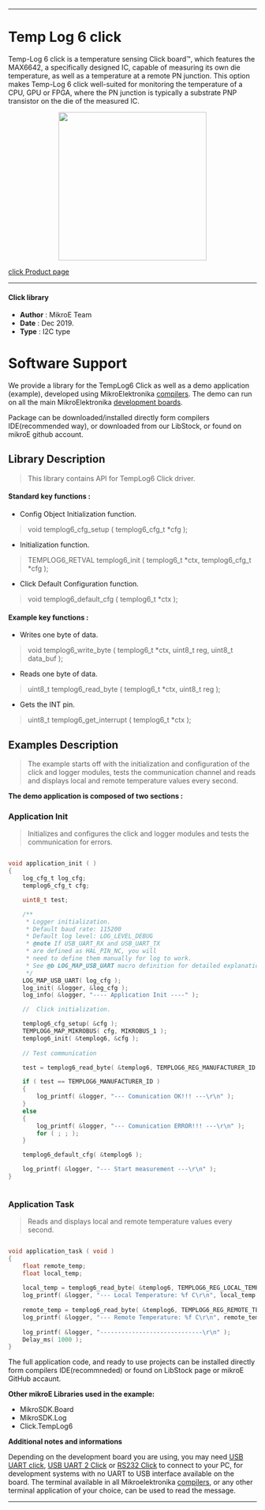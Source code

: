  
---
# Temp Log 6 click

Temp-Log 6 click is a temperature sensing Click board™, which features the MAX6642, a specifically designed IC, capable of measuring its own die temperature, as well as a temperature at a remote PN junction. This option makes Temp-Log 6 click well-suited for monitoring the temperature of a CPU, GPU or FPGA, where the PN junction is typically a substrate PNP transistor on the die of the measured IC.
 
<p align="center">
  <img src="https://download.mikroe.com/images/click_for_ide/templog6_click.png" height=300px>
</p>

[click Product page](https://www.mikroe.com/temp-log-6-click)

---

#### Click library 

- **Author**        : MikroE Team
- **Date**          : Dec 2019.
- **Type**          : I2C type


# Software Support

We provide a library for the TempLog6 Click 
as well as a demo application (example), developed using MikroElektronika 
[compilers](https://shop.mikroe.com/compilers). 
The demo can run on all the main MikroElektronika [development boards](https://shop.mikroe.com/development-boards).

Package can be downloaded/installed directly form compilers IDE(recommended way), or downloaded from our LibStock, or found on mikroE github account. 

## Library Description

> This library contains API for TempLog6 Click driver.

#### Standard key functions :

- Config Object Initialization function.
> void templog6_cfg_setup ( templog6_cfg_t *cfg ); 
 
- Initialization function.
> TEMPLOG6_RETVAL templog6_init ( templog6_t *ctx, templog6_cfg_t *cfg );

- Click Default Configuration function.
> void templog6_default_cfg ( templog6_t *ctx );


#### Example key functions :

- Writes one byte of data.
> void templog6_write_byte ( templog6_t *ctx, uint8_t reg, uint8_t data_buf );
 
- Reads one byte of data.
> uint8_t templog6_read_byte ( templog6_t *ctx, uint8_t reg ); 

- Gets the INT pin.
> uint8_t templog6_get_interrupt ( templog6_t *ctx );


## Examples Description
 
> The example starts off with the initialization and configuration of the click and logger modules, tests the communication channel and reads and displays local and remote temperature values every second.

**The demo application is composed of two sections :**

### Application Init 

> Initializes and configures the click and logger modules and tests the communication for errors.

```c

void application_init ( )
{
    log_cfg_t log_cfg;
    templog6_cfg_t cfg;

    uint8_t test;

    /** 
     * Logger initialization.
     * Default baud rate: 115200
     * Default log level: LOG_LEVEL_DEBUG
     * @note If USB_UART_RX and USB_UART_TX 
     * are defined as HAL_PIN_NC, you will 
     * need to define them manually for log to work. 
     * See @b LOG_MAP_USB_UART macro definition for detailed explanation.
     */
    LOG_MAP_USB_UART( log_cfg );
    log_init( &logger, &log_cfg );
    log_info( &logger, "---- Application Init ----" );

    //  Click initialization.

    templog6_cfg_setup( &cfg );
    TEMPLOG6_MAP_MIKROBUS( cfg, MIKROBUS_1 );
    templog6_init( &templog6, &cfg );
        
    // Test communication 

    test = templog6_read_byte( &templog6, TEMPLOG6_REG_MANUFACTURER_ID );

    if ( test == TEMPLOG6_MANUFACTURER_ID )
    {
        log_printf( &logger, "--- Comunication OK!!! ---\r\n" );
    }
    else
    {
        log_printf( &logger, "--- Comunication ERROR!!! ---\r\n" );
        for ( ; ; );
    }

    templog6_default_cfg( &templog6 );

    log_printf( &logger, "--- Start measurement ---\r\n" );
}
  
```

### Application Task

> Reads and displays local and remote temperature values every second.

```c

void application_task ( void )
{
    float remote_temp;
    float local_temp;
    
    local_temp = templog6_read_byte( &templog6, TEMPLOG6_REG_LOCAL_TEMPERATURE );
    log_printf( &logger, "--- Local Temperature: %f C\r\n", local_temp );
    
    remote_temp = templog6_read_byte( &templog6, TEMPLOG6_REG_REMOTE_TEMPERATURE );
    log_printf( &logger, "--- Remote Temperature: %f C\r\n", remote_temp );
    
    log_printf( &logger, "-----------------------------\r\n" );
    Delay_ms( 1000 );
}  

``` 

The full application code, and ready to use projects can be  installed directly form compilers IDE(recommneded) or found on LibStock page or mikroE GitHub accaunt.

**Other mikroE Libraries used in the example:** 

- MikroSDK.Board
- MikroSDK.Log
- Click.TempLog6

**Additional notes and informations**

Depending on the development board you are using, you may need 
[USB UART click](https://shop.mikroe.com/usb-uart-click), 
[USB UART 2 Click](https://shop.mikroe.com/usb-uart-2-click) or 
[RS232 Click](https://shop.mikroe.com/rs232-click) to connect to your PC, for 
development systems with no UART to USB interface available on the board. The 
terminal available in all Mikroelektronika 
[compilers](https://shop.mikroe.com/compilers), or any other terminal application 
of your choice, can be used to read the message.



---
